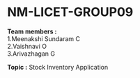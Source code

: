 # NM-LICET-GROUP09
<b>Team members : <br></b>
1.Meenakshi Sundaram C <br>
2.Vaishnavi O <br>
3.Arivazhagan G <br>

<b>Topic :</b> Stock Inventory Application

              
